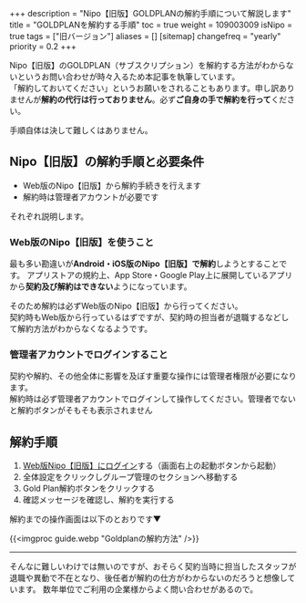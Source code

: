 +++
description = "Nipo【旧版】GOLDPLANの解約手順について解説します"
title = "GOLDPLANを解約する手順"
toc = true
weight = 109003009
isNipo = true
tags = ["旧バージョン"]
aliases = []
[sitemap]
  changefreq = "yearly"
  priority = 0.2
+++


Nipo【旧版】のGOLDPLAN（サブスクリプション）を解約する方法がわからないというお問い合わせが時々入るため本記事を執筆しています。  
「解約しておいてください」というお願いをされることもあります。申し訳ありませんが**解約の代行は行っておりません**。必ず**ご自身の手で解約を行って**ください。  

手順自体は決して難しくはありません。


## Nipo【旧版】の解約手順と必要条件


- Web版のNipo【旧版】から解約手続きを行えます
- 解約時は管理者アカウントが必要です

それぞれ説明します。

### Web版のNipo【旧版】を使うこと


最も多い勘違いが**Android・iOS版のNipo【旧版】で解約**しようとすることです。
アプリストアの規約上、App Store・Google Play上に展開しているアプリから**契約及び解約はできない**ようになっています。


そのため解約は必ずWeb版のNipo【旧版】から行ってください。  
契約時もWeb版から行っているはずですが、契約時の担当者が退職するなどして解約方法がわからなくなるようです。



### 管理者アカウントでログインすること


契約や解約、その他全体に影響を及ぼす重要な操作には管理者権限が必要になります。  
解約時は必ず管理者アカウントでログインして操作してください。管理者でないと解約ボタンがそもそも表示されません


## 解約手順

1. [Web版Nipo【旧版】にログイン](https://nipoapp.sndbox.jp/)する（画面右上の起動ボタンから起動）
2. 全体設定をクリックしグループ管理のセクションへ移動する
3. Gold Plan解約ボタンをクリックする
4. 確認メッセージを確認し、解約を実行する


解約までの操作画面は以下のとおりです▼

{{<imgproc guide.webp "Goldplanの解約方法" />}}


---

そんなに難しいわけでは無いのですが、おそらく契約当時に担当したスタッフが退職や異動で不在となり、後任者が解約の仕方がわからないのだろうと想像しています。
数年単位でご利用の企業様からよく問い合わせがあるので。
